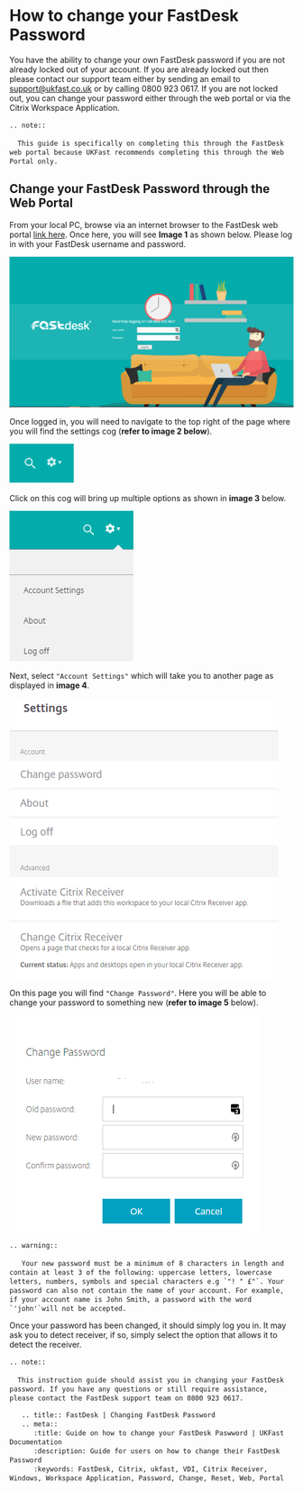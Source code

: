 # How to change your FastDesk Password

You have the ability to change your own FastDesk password if you are not already locked out of your account. If you are already locked out then please contact our support team either by sending an email to support@ukfast.co.uk or by calling 0800 923 0617. If you are not locked out, you can change your password either through the web portal or via the Citrix Workspace Application.

```eval_rst
.. note::

  This guide is specifically on completing this through the FastDesk web portal because UKFast recommends completing this through the Web Portal only.

```

## Change your FastDesk Password through the Web Portal

From your local PC, browse via an internet browser to the FastDesk web portal [link here](https://www.fastdesk.co.uk). Once here, you will see **Image 1** as shown below. Please log in with your FastDesk username and password.

![Image 1 FastDesk Landing Page](files/Welcome_screen.png "Image 1: FastDesk Landing Page")

Once logged in, you will need to navigate to the top right of the page where you will find the settings cog (**refer to image 2 below**).

![Image 2 Settings Cog](files/Settings_cog.PNG "Image 2: Settings Cog")

Click on this cog will bring up multiple options as shown in **image 3** below.

![Image 3 Settings Options](files/Settings_options.PNG "Image 3: Settings Options")

Next, select `"Account Settings"` which will take you to another page as displayed in  **image 4**.

![Image 4 Settings Page](files/Settings_page.PNG "Image 4: Settings page")

On this page you will find `"Change Password"`. Here you will be able to change your password to something new (**refer to image 5** below).

![Image 5 Password Change](files/Password_reset.PNG "Image 5: Password Change")

```eval_rst
.. warning::

   Your new password must be a minimum of 8 characters in length and contain at least 3 of the following: uppercase letters, lowercase letters, numbers, symbols and special characters e.g `"! " £"`. Your password can also not contain the name of your account. For example, if your account name is John Smith, a password with the word `'john'`will not be accepted.

```
Once your password has been changed, it should simply log you in. It may ask you to detect receiver, if so, simply select the option that allows it to detect the receiver.

```eval_rst
.. note::

  This instruction guide should assist you in changing your FastDesk password. If you have any questions or still require assistance, please contact the FastDesk support team on 0800 923 0617.

```

```eval_rst
   .. title:: FastDesk | Changing FastDesk Password
   .. meta::
      :title: Guide on how to change your FastDesk Paswword | UKFast Documentation
      :description: Guide for users on how to change their FastDesk Password
      :keywords: FastDesk, Citrix, ukfast, VDI, Citrix Receiver, Windows, Workspace Application, Password, Change, Reset, Web, Portal
```
